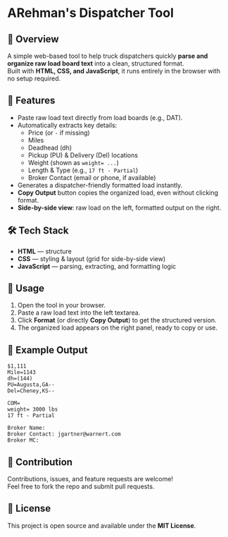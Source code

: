 # ARehman's Dispatcher Tool

## 📌 Overview
A simple web-based tool to help truck dispatchers quickly **parse and organize raw load board text** into a clean, structured format.  
Built with **HTML, CSS, and JavaScript**, it runs entirely in the browser with no setup required.

## 🚀 Features
- Paste raw load text directly from load boards (e.g., DAT).
- Automatically extracts key details:  
  - Price (or `-` if missing)  
  - Miles  
  - Deadhead (dh)  
  - Pickup (PU) & Delivery (Del) locations  
  - Weight (shown as `weight= ...`)  
  - Length & Type (e.g., `17 ft - Partial`)  
  - Broker Contact (email or phone, if available)  
- Generates a dispatcher-friendly formatted load instantly.
- **Copy Output** button copies the organized load, even without clicking format.
- **Side-by-side view**: raw load on the left, formatted output on the right.

## 🛠️ Tech Stack
- **HTML** — structure  
- **CSS** — styling & layout (grid for side-by-side view)  
- **JavaScript** — parsing, extracting, and formatting logic

## 📖 Usage
1. Open the tool in your browser.  
2. Paste a raw load text into the left textarea.  
3. Click **Format** (or directly **Copy Output**) to get the structured version.  
4. The organized load appears on the right panel, ready to copy or use.

## 📌 Example Output
```
$1,111
Mile=1143
dh=(144)
PU=Augusta,GA--
Del=Cheney,KS--

COM=
weight= 3000 lbs
17 ft - Partial

Broker Name:
Broker Contact: jgartner@warnert.com
Broker MC:
```

## 🤝 Contribution
Contributions, issues, and feature requests are welcome!  
Feel free to fork the repo and submit pull requests.

## 📄 License
This project is open source and available under the **MIT License**.
